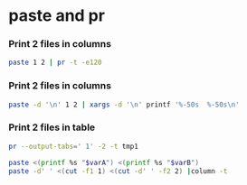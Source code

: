 # paste and pr

### Print 2 files in columns
```sh
paste 1 2 | pr -t -e120                                                    
```
### Print 2 files in columns
```sh
paste -d '\n' 1 2 | xargs -d '\n' printf '%-50s  %-50s\n'                 
```
### Print 2 files in table
```sh
pr --output-tabs=' 1' -2 -t tmp1                                         
```

```sh
paste <(printf %s "$varA") <(printf %s "$varB")
paste -d' ' <(cut -f1 1) <(cut -d' ' -f2 2) |column -t
```